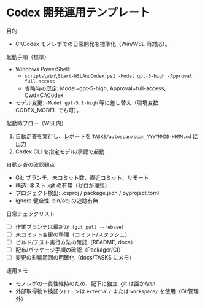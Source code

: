 # Codex 開発運用テンプレート

目的
- C:\\Codex モノレポでの日常開発を標準化（Win/WSL 両対応）。

起動手順（標準）
- Windows PowerShell:
  - `scripts\win\Start-WSLAndCodex.ps1 -Model gpt-5-high -Approval full-access`
  - 省略時の既定: Model=gpt-5-high, Approval=full-access, Cwd=C:\\Codex
- モデル変更: `-Model gpt-5.1-high` 等に差し替え（環境変数 CODEX_MODEL でも可）。

起動時フロー（WSL内）
1) 自動走査を実行し、レポートを `TASKS/autoscan/scan_YYYYMMDD-HHMM.md` に出力
2) Codex CLI を指定モデル/承認で起動

自動走査の確認観点
- Git: ブランチ、未コミット数、直近コミット、リモート
- 構造: ネスト .git の有無（ゼロが理想）
- プロジェクト検出: .csproj / package.json / pyproject.toml
- ignore 健全性: bin/obj の追跡有無

日常チェックリスト
- [ ] 作業ブランチは最新か（`git pull --rebase`）
- [ ] 未コミット変更の整理（コミット/スタッシュ）
- [ ] ビルド/テスト実行方法の確認（README, docs）
- [ ] 配布/パッケージ手順の確認（Packager/CI）
- [ ] 変更の影響範囲の明確化（docs/TASKS にメモ）

運用メモ
- モノレポの一貫性維持のため、配下に独立 .git は置かない
- 外部取得物や検証クローンは `external/` または `workspace/` を使用（Git管理外）

